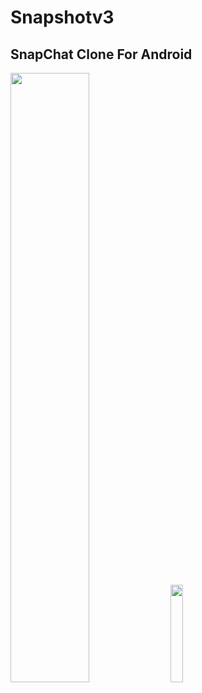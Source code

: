 # Snapshotv3

## SnapChat Clone For Android 

<img src="https://i.imgur.com/dp5MkZN.png" height="50%"> <img src="https://i.imgur.com/xkHjBpI.gif" width="20%" height="20%">

